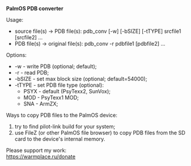 **PalmOS PDB converter** 

Usage:
* source file(s) -> PDB file(s): pdb_conv [-w] [-bSIZE] [-tTYPE] srcfile1 [srcfile2] ...
* PDB file(s) -> original file(s): pdb_conv -r pdbfile1 [pdbfile2] ...

Options:
* -w - write PDB (optional; default);
* -r - read PDB;
* -bSIZE - set max block size (optional; default=54000);
* -tTYPE - set PDB file type (optional):
  * PSYX - default (PsyTexx2, SunVox);
  * MOD - PsyTexx1 MOD;
  * SNA - ArmZX;

Ways to copy PDB files to the PalmOS device:  
1) try to find pilot-link build for your system;  
2) use FileZ (or other PalmOS file browser) to copy PDB files from the SD card to the device's internal memory.

Please support my work:  
https://warmplace.ru/donate
